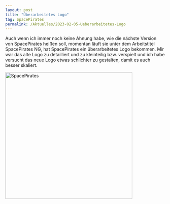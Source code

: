 ```yaml
---
layout: post
title: "Überarbeitetes Logo"
tag: SpacePirates
permalink: /Aktuelles/2023-02-05-Ueberarbeitetes-Logo
---
```


Auch wenn ich immer noch keine Ahnung habe, wie die nächste Version von SpacePirates heißen soll, momentan läuft sie unter dem Arbeitstitel SpacePirates NG, hat SpacePirates ein überarbeitetes Logo bekommen. Mir war das alte Logo zu detailliert und zu kleinteilig bzw. verspielt und ich habe versucht das neue Logo etwas schlichter zu gestalten, damit es auch besser skaliert.

<div class="bg-black px-3 py-5 text-center mb-3 rounded-2">
  <img src="https://spacepirates.jcgames.de/assets/images/logo-schriftzug-web.svg" width="400" class="mw-100 h-auto" alt="SpacePirates"/>
</div>

